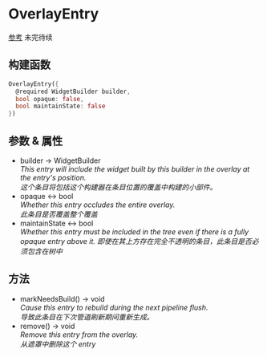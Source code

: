 # OverlayEntry

[参考](https://api.flutter.dev/flutter/widgets/OverlayEntry-class.html) 未完待续

## 构建函数

```dart
OverlayEntry({
  @required WidgetBuilder builder,
  bool opaque: false,
  bool maintainState: false
})
```

## 参数 & 属性

- builder → WidgetBuilder  
  *This entry will include the widget built by this builder in the overlay at the entry's position.  
  这个条目将包括这个构建器在条目位置的覆盖中构建的小部件。*
- opaque ↔ bool  
  *Whether this entry occludes the entire overlay.  
  此条目是否覆盖整个覆盖*
- maintainState ↔ bool  
  *Whether this entry must be included in the tree even if there is a fully opaque entry above it.  即使在其上方存在完全不透明的条目，此条目是否必须包含在树中*

## 方法

- markNeedsBuild() → void  
  *Cause this entry to rebuild during the next pipeline flush.  
  导致此条目在下次管道刷新期间重新生成。*
- remove() → void  
  *Remove this entry from the overlay.  
  从遮罩中删除这个 entry*
